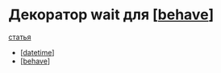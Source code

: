 # Декоратор wait для [[behave]]

[статья](https://stackoverflow.com/questions/62060041/how-to-add-wait-sleep-decorator-to-steps-functions-behave)

- [[datetime]]
- [[behave]]

[//begin]: # "Autogenerated link references for markdown compatibility"
[behave]: behave "Behave"
[datetime]: datetime "Datetime"
[behave]: behave "Behave"
[//end]: # "Autogenerated link references"